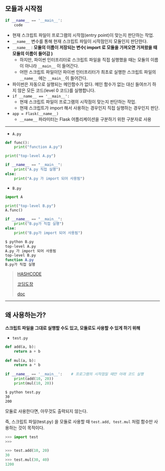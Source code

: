 ## 모듈과 시작점

```python
if __name__ == '__main__':
    code
```

- 현재 스크립트 파일이 프로그램의 시작점(entry point)이 맞는지 판단하는 작업.
- `__name__` 변수를 통해 현재 스크립트 파일이 시작점인지 모듈인지 판단한다.
- `__name__` : **모듈의 이름이 저장되는 변수( import 로 모듈을 가져오면 가져왔을 때 모듈의 이름이 들어감 )**
  - 하지만, 파이썬 인터프리터로 스크립트 파일을 직접 실행했을 때는 모듈의 이름이 아니라 `__main__` 이 들어간다.
  - 어떤 스크립트 파일이던 파이썬 인터프리터가 최초로 실행한 스크립트 파일의 `__name__` 에는 `__main__`이 들어간다.
- 파이썬은 자동으로 실행되는 메인함수가 없다. 메인 함수가 없는 대신 들여쓰기 하지 않은 모든 코드(level 0 코드)를 실행합니다.
- `if __name__ == '__main__':` 
  - 현재 스크립트 파일이 프로그램의 시작점이 맞는지 판단하는 작업.
  - 현재 스크립트가 import 해서 사용하는 경우인지 직접 실행하는 경우인지 판단.
- `app = Flask(__name__)`
  - `__name__` 파라미터는 Flask 어플리케이션을 구분하기 위한 구분자로 사용

---

- `A.py`

```python
def func():
    print("function A.py")

print("top-level A.py")

if __name__ == "__main__":
    print("A.py 직접 실행")
else:
    print("A.py 가 import 되어 사용됨")
```

- `B.py`

```python
import A

print("top-level B.py")
A.func()

if __name__ == "__main__":
    print("B.py가 직접 실행")
else:
    print("B.py가 import 되어 사용됨")
```

```bash
$ python B.py
top-level A.py
A.py 가 import 되어 사용됨
top-level B.py
function A.py
B.py가 직접 실행
```

>[HASHCODE](https://hashcode.co.kr/questions/3/if-__name__-__main__%EC%9D%80-%EC%99%9C%EC%93%B0%EB%82%98%EC%9A%94)
>
>[코딩도장](https://dojang.io/mod/page/view.php?id=1148)
>
>[doc](https://docs.python.org/ko/3.6/library/__main__.html)

---

## **왜 사용하는가?**

**스크립트 파일을 그대로 실행할 수도 있고, 모듈로도 사용할 수 있게 하기 위해**

- `test.py`

```python
def add(a, b):
    return a + b
 
def mul(a, b):
    return a * b
 
if __name__ == '__main__':    # 프로그램의 시작점일 때만 아래 코드 실행
    print(add(10, 20))
    print(mul(10, 20))
```

```bash
$ python test.py
30
200
```

모듈로 사용한다면, 아무것도 출력되지 않는다. 

즉, 스크립트 파일(test.py) 을 모듈로 사용할 때 `test.add, test.mul` 처럼 함수만 사용하는 것이 목적이다.

```python
>>> import test
>>>
```

```python
>>> test.add(10, 20)
30
>>> test.mul(30, 40)
1200
```

